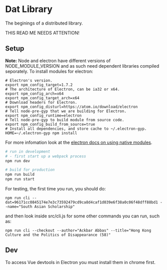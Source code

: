 # Dat Library

The beginings of a distributed library.

THIS READ ME NEEDS ATTENTION!

## Setup

**Note:** Node and electron have different versions of NODE_MODULE_VERSION and as such need dependent libraries compiled seporately.
To install modules for electron:
```
# Electron's version.
export npm_config_target=1.7.2
# The architecture of Electron, can be ia32 or x64.
export npm_config_arch=x64
export npm_config_target_arch=x64
# Download headers for Electron.
export npm_config_disturl=https://atom.io/download/electron
# Tell node-pre-gyp that we are building for Electron.
export npm_config_runtime=electron
# Tell node-pre-gyp to build module from source code.
export npm_config_build_from_source=true
# Install all dependencies, and store cache to ~/.electron-gyp.
HOME=~/.electron-gyp npm install
```
For more infomation look at the [electron docs on using native modules](https://electron.atom.io/docs/tutorial/using-native-node-modules/).

```bash
# run in development
# - first start up a webpack process
npm run dev

# build for production
npm run build
npm run start
```

For testing, the first time you run, you should do:
```
npm run cli --dat=96171cc0845174e7e3c73592479cd9ca8d4caf1d039e6f38a0c06f48dff88bd1 --name="South Asian Scholarship"
```

and then look inside src/cli.js for some other commands you can run, such as:
```
npm run cli --checkout --author="Ackbar Abbas" --title="Hong Kong Culture and the Politics of Disappearance (58)"
```

## Dev

To access Vue devtools in Electron you must install them in chrome first.

